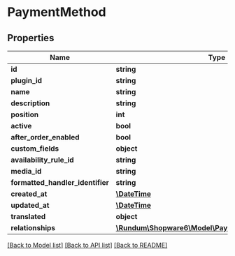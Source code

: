 # PaymentMethod

## Properties
Name | Type | Description | Notes
------------ | ------------- | ------------- | -------------
**id** | **string** |  | [optional] 
**plugin_id** | **string** |  | [optional] 
**name** | **string** |  | 
**description** | **string** |  | [optional] 
**position** | **int** |  | [optional] 
**active** | **bool** |  | [optional] 
**after_order_enabled** | **bool** |  | [optional] 
**custom_fields** | **object** |  | [optional] 
**availability_rule_id** | **string** |  | [optional] 
**media_id** | **string** |  | [optional] 
**formatted_handler_identifier** | **string** |  | [optional] 
**created_at** | [**\DateTime**](\DateTime.md) |  | 
**updated_at** | [**\DateTime**](\DateTime.md) |  | [optional] 
**translated** | **object** |  | [optional] 
**relationships** | [**\Rundum\Shopware6\Model\PaymentMethodRelationships**](PaymentMethodRelationships.md) |  | [optional] 

[[Back to Model list]](../../README.md#documentation-for-models) [[Back to API list]](../../README.md#documentation-for-api-endpoints) [[Back to README]](../../README.md)

